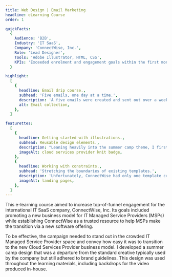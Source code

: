 ```yaml
---
title: Web Design | Email Marketing
headline: eLearning Course
order: 1

quickFacts:
  {
    Audience: 'B2B',
    Industry: 'IT SaaS',
    Company: 'ConnectWise, Inc.',
    Role: 'Lead Designer',
    Tools: 'Adobe Illustrator, HTML, CSS',
    KPIs: 'Exceeded enrolment and engagement goals within the first month of launch',
  }

highlight:
  [
    {
      headline: Email drip course.,
      subhead: 'Five emails, one day at a time.',
      description: 'A five emails were created and sent out over a week, starting when the learner signed up to receive them. While the emails contained useful information on their own, the ultimate goal was to drive clicks through to the landing pages. Learners who did not interact with the entire email series received an alternative version of the final email.',
      alt: Email collection,
    },
  ]

featurettes:
  [
    {
      headline: Getting started with illustrations.,
      subhead: Reusable design elements.,
      description: "Leaning heavily into the summer camp theme, I first developed a series of vector badges in Adobe Illustrator as a fun way to encourage recipients to continue through the five-step learning path. The badges were included on the emails, landing pages, video, and eBook promoting ConnectWise's CloudConsole software tool.",
      imageAlt: cloud services provider knit badge,
    },
    {
      headline: Working with constraints.,
      subhead: 'Stretching the boundaries of existing templates.',
      description: 'Unfortunately, ConnectWise had only one template created for landing pages, and our deadline was too tight to code bespoke layouts. After discussing with the team, there were a select number of existing web components I could leverage to carry the summer camp theme through from the emails to the landing pages. I crafted themed banners, background images, and imagery to elevate these standard pages into a unique experience',
      imageAlt: landing pages,
    },
  ]
---
```


This e-learning course aimed to increase top-of-funnel engagement for the international IT SaaS company, ConnectWise, Inc. Its goals included promoting a new business model for IT Managed Service Providers (MSPs) while establishing ConnectWise as a trusted resource to help MSPs make the transition via a new software offering.

To be effective, the campaign needed to stand out in the crowded IT Managed Service Provider space and convey how easy it was to transition to the new Cloud Services Provider business model. I developed a summer camp design that was a departure from the standard creative typically used by the company but still adhered to brand guidelines. This design was used throughout the learning materials, including backdrops for the video produced in-house.
